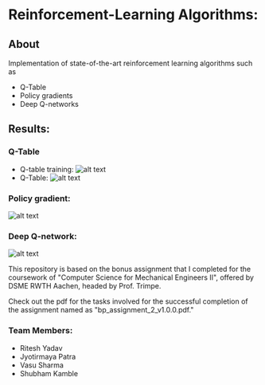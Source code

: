 # Reinforcement-Learning Algorithms:

## About
Implementation of state-of-the-art reinforcement learning algorithms such as 
- Q-Table
- Policy gradients
- Deep Q-networks

## Results: 
### Q-Table
- Q-table training:
  ![alt text](https://github.com/Shubham1965/Reinforcement-learning/blob/master/Q-table-training.png)
- Q-Table:
  ![alt text](https://github.com/Shubham1965/Reinforcement-learning/Q-table.png)

### Policy gradient:
  ![alt text](https://github.com/Shubham1965/Reinforcement-learning/pg.png)

### Deep Q-network: 
  ![alt text](https://github.com/Shubham1965/Reinforcement-learning/dqn.png)

This repository is based on the bonus assignment that I completed for the coursework of "Computer Science for Mechanical Engineers II", offered by DSME RWTH Aachen, headed by Prof. Trimpe. 

Check out the pdf for the tasks involved for the successful completion of the assignment named as "bp_assignment_2_v1.0.0.pdf."

### Team Members: 
- Ritesh Yadav
- Jyotirmaya Patra
- Vasu Sharma
- Shubham Kamble

